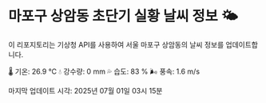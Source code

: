 
# 마포구 상암동 초단기 실황 날씨 정보 🌤️

이 리포지토리는 기상청 API를 사용하여 서울 마포구 상암동의 날씨 정보를 업데이트합니다. 

🌡️ 기온: 26.9 ℃
💧 강수량: 0 mm
💦 습도: 83 %
🌬️ 풍속: 1.6 m/s

마지막 업데이트 시각: 2025년 07월 01일 03시 15분    
